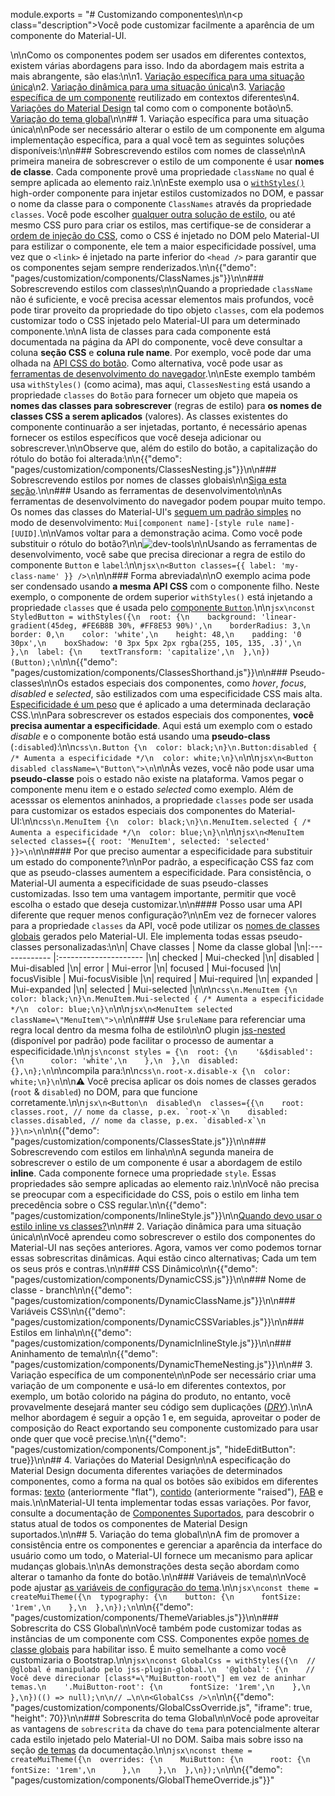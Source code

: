 module.exports = "# Customizando componentes\n\n<p class=\"description\">Você pode customizar facilmente a aparência de um componente do Material-UI.</p>\n\nComo os componentes podem ser usados em diferentes contextos, existem várias abordagens para isso. Indo da abordagem mais estrita a mais abrangente, são elas:\n\n1. [Variação específica para uma situação única](#1-specific-variation-for-a-one-time-situation)\n2. [Variação dinâmica para uma situação única](#2-dynamic-variation-for-a-one-time-situation)\n3. [Variação específica de um componente](#3-specific-variation-of-a-component) reutilizado em contextos diferentes\n4. [Variações do Material Design](#4-material-design-variations) tal como com o componente botão\n5. [Variação do tema global](#5-global-theme-variation)\n\n## 1. Variação específica para uma situação única\n\nPode ser necessário alterar o estilo de um componente em alguma implementação específica, para a qual você tem as seguintes soluções disponíveis:\n\n### Sobrescrevendo estilos com nomes de classe\n\nA primeira maneira de sobrescrever o estilo de um componente é usar **nomes de classe**. Cada componente provê uma propriedade `className` no qual é sempre aplicada ao elemento raiz.\n\nEste exemplo usa o [`withStyles()`](/styles/basics/#higher-order-component-api) high-order componente para injetar estilos customizados no DOM, e passar o nome da classe para o componente `ClassNames` através da propriedade `classes`. Você pode escolher [qualquer outra solução de estilo](/guides/interoperability/), ou até mesmo CSS puro para criar os estilos, mas certifique-se de considerar a [ordem de injeção do CSS](/styles/advanced/#css-injection-order), como o CSS é injetado no DOM pelo Material-UI para estilizar o componente, ele tem a maior especificidade possível, uma vez que o `<link>` é injetado na parte inferior do `<head />` para garantir que os componentes sejam sempre renderizados.\n\n{{\"demo\": \"pages/customization/components/ClassNames.js\"}}\n\n### Sobrescrevendo estilos com classes\n\nQuando a propriedade `className` não é suficiente, e você precisa acessar elementos mais profundos, você pode tirar proveito da propriedade do tipo objeto `classes`, com ela podemos customizar todo o CSS injetado pelo Material-UI para um determinado componente.\n\nA lista de classes para cada componente está documentada na página da API do componente, você deve consultar a coluna **seção CSS** e **coluna rule name**. Por exemplo, você pode dar uma olhada na [API CSS do botão](/api/button/#css). Como alternativa, você pode usar as [ferramentas de desenvolvimento do navegador](#using-the-dev-tools).\n\nEste exemplo também usa `withStyles()` (como acima), mas aqui, `ClassesNesting` está usando a propriedade `classes` do `Botão` para fornecer um objeto que mapeia os **nomes das classes para sobrescrever** (regras de estilo) para **os nomes de classes CSS a serem aplicados** (valores). As classes existentes do componente continuarão a ser injetadas, portanto, é necessário apenas fornecer os estilos específicos que você deseja adicionar ou sobrescrever.\n\nObserve que, além do estilo do botão, a capitalização do rótulo do botão foi alterada:\n\n{{\"demo\": \"pages/customization/components/ClassesNesting.js\"}}\n\n### Sobrescrevendo estilos por nomes de classes globais\n\n[Siga esta seção](/styles/advanced/#with-material-ui-core).\n\n### Usando as ferramentas de desenvolvimento\n\nAs ferramentas de desenvolvimento do navegador podem poupar muito tempo. Os nomes das classes do Material-UI's [seguem um padrão simples](/styles/advanced/#class-names) no modo de desenvolvimento: `Mui[component name]-[style rule name]-[UUID]`.\n\nVamos voltar para a demonstração acima. Como você pode substituir o rótulo do botão?\n\n![dev-tools](/static/images/customization/dev-tools.png)\n\nUsando as ferramentas de desenvolvimento, você sabe que precisa direcionar a regra de estilo do componente `Button` e `label`:\n\n```jsx\n<Button classes={{ label: 'my-class-name' }} />\n```\n\n### Forma abreviada\n\nO exemplo acima pode ser condensado usando **a mesma API CSS** com o componente filho. Neste exemplo, o componente de ordem superior `withStyles()` está injetando a propriedade `classes` que é usada pelo [componente `Button`](/api/button/#css).\n\n```jsx\nconst StyledButton = withStyles({\n  root: {\n    background: 'linear-gradient(45deg, #FE6B8B 30%, #FF8E53 90%)',\n    borderRadius: 3,\n    border: 0,\n    color: 'white',\n    height: 48,\n    padding: '0 30px',\n    boxShadow: '0 3px 5px 2px rgba(255, 105, 135, .3)',\n  },\n  label: {\n    textTransform: 'capitalize',\n  },\n})(Button);\n```\n\n{{\"demo\": \"pages/customization/components/ClassesShorthand.js\"}}\n\n### Pseudo-classes\n\nOs estados especiais dos componentes, como *hover*, *focus*, *disabled* e *selected*, são estilizados com uma especificidade CSS mais alta. [Especificidade é um peso](https://developer.mozilla.org/en-US/docs/Web/CSS/Specificity) que é aplicado a uma determinada declaração CSS.\n\nPara sobrescrever os estados especiais dos componentes, **você precisa aumentar a especificidade**. Aqui está um exemplo com o estado *disable* e o componente botão está usando uma **pseudo-class** (`:disabled`):\n\n```css\n.Button {\n  color: black;\n}\n.Button:disabled { /* Aumenta a especificidade */\n  color: white;\n}\n```\n\n```jsx\n<Button disabled className=\"Button\">\n```\n\nÀs vezes, você não pode usar uma **pseudo-classe** pois o estado não existe na plataforma. Vamos pegar o componente menu item e o estado *selected* como exemplo. Além de acesssar os elementos aninhados, a propriedade `classes` pode ser usada para customizar os estados especiais dos componentes do Material-UI:\n\n```css\n.MenuItem {\n  color: black;\n}\n.MenuItem.selected { /* Aumenta a especificidade */\n  color: blue;\n}\n```\n\n```jsx\n<MenuItem selected classes={{ root: 'MenuItem', selected: 'selected' }}>\n```\n\n#### Por que preciso aumentar a especificidade para substituir um estado do componente?\n\nPor padrão, a especificação CSS faz com que as pseudo-classes aumentem a especificidade. Para consistência, o Material-UI aumenta a especificidade de suas pseudo-classes customizadas. Isso tem uma vantagem importante, permitir que você escolha o estado que deseja customizar.\n\n#### Posso usar uma API diferente que requer menos configuração?\n\nEm vez de fornecer valores para a propriedade `classes` da API, você pode utilizar os [nomes de classes globais](/styles/advanced/#with-material-ui-core) gerados pelo Material-UI. Ele implementa todas essas pseudo-classes personalizadas:\n\n| Chave classes | Nome da classe global |\n|:------------- |:--------------------- |\n| checked       | Mui-checked           |\n| disabled      | Mui-disabled          |\n| error         | Mui-error             |\n| focused       | Mui-focused           |\n| focusVisible  | Mui-focusVisible      |\n| required      | Mui-required          |\n| expanded      | Mui-expanded          |\n| selected      | Mui-selected          |\n\n\n```css\n.MenuItem {\n  color: black;\n}\n.MenuItem.Mui-selected { /* Aumenta a especificidade */\n  color: blue;\n}\n```\n\n```jsx\n<MenuItem selected className=\"MenuItem\">\n```\n\n### Use `$ruleName` para referenciar uma regra local dentro da mesma folha de estilo\n\nO plugin [jss-nested](https://github.com/cssinjs/jss-nested) (disponível por padrão) pode facilitar o processo de aumentar a especificidade.\n\n```js\nconst styles = {\n  root: {\n    '&$disabled': {\n      color: 'white',\n    },\n  },\n  disabled: {},\n};\n```\n\ncompila para:\n\n```css\n.root-x.disable-x {\n  color: white;\n}\n```\n\n⚠️ Você precisa aplicar os dois nomes de classes gerados (`root` & `disabled`) no DOM, para que funcione corretamente.\n\n```jsx\n<Button\n  disabled\n  classes={{\n    root: classes.root, // nome da classe, p.ex. `root-x`\n    disabled: classes.disabled, // nome da classe, p.ex. `disabled-x`\n  }}\n>\n```\n\n{{\"demo\": \"pages/customization/components/ClassesState.js\"}}\n\n### Sobrescrevendo com estilos em linha\n\nA segunda maneira de sobrescrever o estilo de um componente é usar a abordagem de estilo **inline**. Cada componente fornece uma propriedade `style`. Essas propriedades são sempre aplicadas ao elemento raiz.\n\nVocê não precisa se preocupar com a especificidade do CSS, pois o estilo em linha tem precedência sobre o CSS regular.\n\n{{\"demo\": \"pages/customization/components/InlineStyle.js\"}}\n\n[Quando devo usar o estilo inline vs classes?](/getting-started/faq/#when-should-i-use-inline-style-vs-classes)\n\n## 2. Variação dinâmica para uma situação única\n\nVocê aprendeu como sobrescrever o estilo dos componentes do Material-UI nas seções anteriores. Agora, vamos ver como podemos tornar essas sobrescritas dinâmicas. Aqui estão cinco alternativas; Cada um tem os seus prós e contras.\n\n### CSS Dinâmico\n\n{{\"demo\": \"pages/customization/components/DynamicCSS.js\"}}\n\n### Nome de classe - branch\n\n{{\"demo\": \"pages/customization/components/DynamicClassName.js\"}}\n\n### Variáveis CSS\n\n{{\"demo\": \"pages/customization/components/DynamicCSSVariables.js\"}}\n\n### Estilos em linha\n\n{{\"demo\": \"pages/customization/components/DynamicInlineStyle.js\"}}\n\n### Aninhamento de tema\n\n{{\"demo\": \"pages/customization/components/DynamicThemeNesting.js\"}}\n\n## 3. Variação específica de um componente\n\nPode ser necessário criar uma variação de um componente e usá-lo em diferentes contextos, por exemplo, um botão colorido na página do produto, no entanto, você provavelmente desejará manter seu código sem duplicações ([*DRY*](https://en.wikipedia.org/wiki/Don%27t_repeat_yourself)).\n\nA melhor abordagem é seguir a opção 1 e, em seguida, aproveitar o poder de composição do React exportando seu componente customizado para usar onde quer que você precise.\n\n{{\"demo\": \"pages/customization/components/Component.js\", \"hideEditButton\": true}}\n\n## 4. Variações do Material Design\n\nA especificação do Material Design documenta diferentes variações de determinados componentes, como a forma na qual os botões são exibidos em diferentes formas: [texto](https://material.io/design/components/buttons.html#text-button) (anteriormente \"flat\"), [contido](https://material.io/design/components/buttons.html#contained-button) (anteriormente \"raised\"), [FAB](https://material.io/design/components/buttons-floating-action-button.html) e mais.\n\nMaterial-UI tenta implementar todas essas variações. Por favor, consulte a documentação de [Componentes Suportados](/getting-started/supported-components/), para descobrir o status atual de todos os componentes de Material Design suportados.\n\n## 5. Variação do tema global\n\nA fim de promover a consistência entre os componentes e gerenciar a aparência da interface do usuário como um todo, o Material-UI fornece um mecanismo para aplicar mudanças globais.\n\nAs demonstrações desta seção abordam como alterar o tamanho da fonte do botão.\n\n### Variáveis de tema\n\nVocê pode ajustar [as variáveis de configuração do tema](/customization/theming/#theme-configuration-variables).\n\n```jsx\nconst theme = createMuiTheme({\n  typography: {\n    button: {\n      fontSize: '1rem',\n    },\n  },\n});\n```\n\n{{\"demo\": \"pages/customization/components/ThemeVariables.js\"}}\n\n### Sobrescrita do CSS Global\n\nVocê também pode customizar todas as instâncias de um componente com CSS. Componentes expõe [nomes de classe globais](/styles/advanced/#with-material-ui-core) para habilitar isso. É muito semelhante a como você customizaria o Bootstrap.\n\n```jsx\nconst GlobalCss = withStyles({\n  // @global é manipulado pelo jss-plugin-global.\n  '@global': {\n    // Você deve direcionar [class*=\"MuiButton-root\"] em vez de aninhar temas.\n    '.MuiButton-root': {\n      fontSize: '1rem',\n    },\n  },\n})(() => null);\n\n// …\n\n<GlobalCss />\n```\n\n{{\"demo\": \"pages/customization/components/GlobalCssOverride.js\", \"iframe\": true, \"height\": 70}}\n\n### Sobrescrita do tema Global\n\nVocê pode aproveitar as vantagens de `sobrescrita` da chave do `tema` para potencialmente alterar cada estilo injetado pelo Material-UI no DOM. Saiba mais sobre isso na seção [de temas](/customization/globals/#css) da documentação.\n\n```jsx\nconst theme = createMuiTheme({\n  overrides: {\n    MuiButton: {\n      root: {\n        fontSize: '1rem',\n      },\n    },\n  },\n});\n```\n\n{{\"demo\": \"pages/customization/components/GlobalThemeOverride.js\"}}"